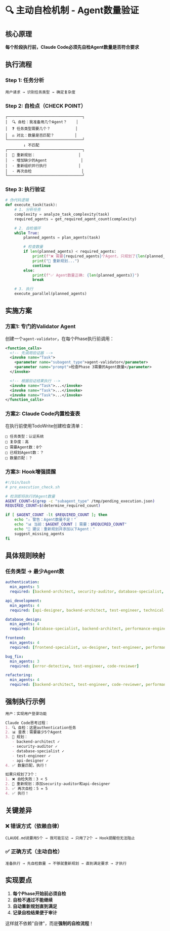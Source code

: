 # 🔍 主动自检机制 - Agent数量验证

## 核心原理
**每个阶段执行前，Claude Code必须先自检Agent数量是否符合要求**

## 执行流程

### Step 1: 任务分析
```
用户请求 → 识别任务类型 → 确定复杂度
```

### Step 2: 自检点（CHECK POINT）
```
┌─────────────────────────────────┐
│  🔍 自检：我准备用几个Agent？    │
│  ❓ 任务类型需要几个？           │
│  ⚖️ 对比：数量是否匹配？         │
└─────────────────────────────────┘
        ↓ 不匹配
┌─────────────────────────────────┐
│  🔄 重新规划：                   │
│  - 增加缺少的Agent               │
│  - 重新组织并行执行              │
│  - 再次自检                      │
└─────────────────────────────────┘
```

### Step 3: 执行验证
```python
# 伪代码逻辑
def execute_task(task):
    # 1. 分析任务
    complexity = analyze_task_complexity(task)
    required_agents = get_required_agent_count(complexity)

    # 2. 自检循环
    while True:
        planned_agents = plan_agents(task)

        # 检查数量
        if len(planned_agents) < required_agents:
            print(f"❌ 需要{required_agents}个Agent，只规划了{len(planned_agents)}个")
            print("🔄 重新规划...")
            continue
        else:
            print(f"✅ Agent数量正确: {len(planned_agents)}")
            break

    # 3. 执行
    execute_parallel(planned_agents)
```

## 实施方案

### 方案1: 专门的Validator Agent
创建一个`agent-validator`，在每个Phase执行前调用：
```xml
<function_calls>
  <!-- 先调用验证器 -->
  <invoke name="Task">
    <parameter name="subagent_type">agent-validator</parameter>
    <parameter name="prompt">检查Phase 3需要的Agent数量</parameter>
  </invoke>

  <!-- 根据验证结果执行 -->
  <invoke name="Task">...</invoke>
  <invoke name="Task">...</invoke>
  <invoke name="Task">...</invoke>
</function_calls>
```

### 方案2: Claude Code内置检查表
在执行前使用TodoWrite创建检查清单：
```
□ 任务类型：认证系统
□ 复杂度：高
□ 需要Agent数：8个
□ 已规划Agent数：？
□ 数量匹配：？
```

### 方案3: Hook增强提醒
```bash
#!/bin/bash
# pre_execution_check.sh

# 检测即将执行的Agent数量
AGENT_COUNT=$(grep -c "subagent_type" /tmp/pending_execution.json)
REQUIRED_COUNT=$(determine_required_count)

if [ $AGENT_COUNT -lt $REQUIRED_COUNT ]; then
    echo "⚠️ 警告：Agent数量不足！"
    echo "📊 当前：$AGENT_COUNT | 需要：$REQUIRED_COUNT"
    echo "🔄 建议：重新规划并添加以下Agent："
    suggest_missing_agents
fi
```

## 具体规则映射

### 任务类型 → 最少Agent数
```yaml
authentication:
  min_agents: 5
  required: [backend-architect, security-auditor, database-specialist, test-engineer, api-designer]

api_development:
  min_agents: 4
  required: [api-designer, backend-architect, test-engineer, technical-writer]

database_design:
  min_agents: 4
  required: [database-specialist, backend-architect, performance-engineer, data-engineer]

frontend:
  min_agents: 4
  required: [frontend-specialist, ux-designer, test-engineer, performance-engineer]

bug_fix:
  min_agents: 3
  required: [error-detective, test-engineer, code-reviewer]

refactoring:
  min_agents: 4
  required: [backend-architect, test-engineer, code-reviewer, performance-engineer]
```

## 强制执行示例

```markdown
用户：实现用户登录功能

Claude Code思考过程：
1. 🔍 自检：这是authentication任务
2. 📊 查表：需要最少5个Agent
3. 📝 规划：
   - backend-architect ✓
   - security-auditor ✓
   - database-specialist ✓
   - test-engineer ✓
   - api-designer ✓
4. ✅ 数量匹配，执行！

如果只规划了3个：
1. ❌ 自检失败：3 < 5
2. 🔄 重新规划：添加security-auditor和api-designer
3. ✅ 再次自检：5 = 5
4. ✅ 执行！
```

## 关键差异

### ❌ 错误方式（依赖自律）
```
CLAUDE.md说要用5个 → 我可能忘记 → 只用了2个 → Hook提醒但无法阻止
```

### ✅ 正确方式（主动自检）
```
准备执行 → 先自检数量 → 不够就重新规划 → 直到满足要求 → 才执行
```

## 实现要点

1. **每个Phase开始前必须自检**
2. **自检不通过不能继续**
3. **自动重新规划直到满足**
4. **记录自检结果便于审计**

这样就不依赖"自律"，而是**强制的自检流程**！